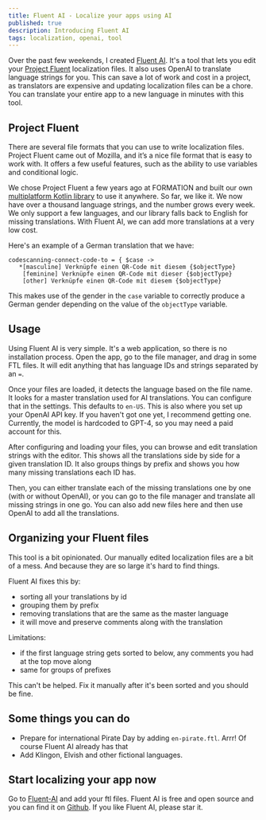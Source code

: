 ```yaml
---
title: Fluent AI - Localize your apps using AI
published: true
description: Introducing Fluent AI
tags: localization, openai, tool
---
```


Over the past few weekends, I created [Fluent AI](https://fluent-ai.jillesvangurp.com). It's a tool that lets you edit your [Project Fluent](https://projectfluent.org/) localization files. It also uses OpenAI to translate language strings for you. This can save a lot of work and cost in a project, as translators are expensive and updating localization files can be a chore. You can translate your entire app to a new language in minutes with this tool.

## Project Fluent

There are several file formats that you can use to write localization files. Project Fluent came out of Mozilla, and it’s a nice file format that is easy to work with. It offers a few useful features, such as the ability to use variables and conditional logic.

We chose Project Fluent a few years ago at FORMATION and built our own [multiplatform Kotlin library](https://github.com/formation-res/fluent-kotlin) to use it anywhere. So far, we like it. We now have over a thousand language strings, and the number grows every week. We only support a few languages, and our library falls back to English for missing translations. With Fluent AI, we can add more translations at a very low cost.

Here's an example of a German translation that we have:

```fluent
codescanning-connect-code-to = { $case ->
   *[masculine] Verknüpfe einen QR-Code mit diesem {$objectType}
    [feminine] Verknüpfe einen QR-Code mit dieser {$objectType}
    [other] Verknüpfe einen QR-Code mit diesem {$objectType}
```

This makes use of the gender in the `case` variable to correctly produce a German gender depending on the value of the `objectType` variable.

## Usage

Using Fluent AI is very simple. It's a web application, so there is no installation process. Open the app, go to the file manager, and drag in some FTL files. It will edit anything that has language IDs and strings separated by an ` = `.

Once your files are loaded, it detects the language based on the file name. It looks for a master translation used for AI translations. You can configure that in the settings. This defaults to `en-US`. This is also where you set up your OpenAI API key. If you haven't got one yet, I recommend getting one. Currently, the model is hardcoded to GPT-4, so you may need a paid account for this.

After configuring and loading your files, you can browse and edit translation strings with the editor. This shows all the translations side by side for a given translation ID. It also groups things by prefix and shows you how many missing translations each ID has.

Then, you can either translate each of the missing translations one by one (with or without OpenAI), or you can go to the file manager and translate all missing strings in one go. You can also add new files here and then use OpenAI to add all the translations.

## Organizing your Fluent files

This tool is a bit opinionated. Our manually edited localization files are a bit of a mess. And because they are so large it's hard to find things.

Fluent AI fixes this by:

- sorting all your translations by id
- grouping them by prefix
- removing translations that are the same as the master language
- it will move and preserve comments along with the translation

Limitations:

- if the first language string gets sorted to below, any comments you had at the top move along
- same for groups of prefixes

This can't be helped. Fix it manually after it's been sorted and you should be fine.

## Some things you can do

- Prepare for international Pirate Day by adding `en-pirate.ftl`. Arrr! Of course Fluent AI already has that
- Add Klingon, Elvish and other fictional languages.

## Start localizing your app now

Go to [Fluent-AI](https://fluent-ai.jillesvangurp.com) and add your ftl files. Fluent AI is free and open source and you can find it on [Github](https://github.com/jillesvangurp/fluent-ai). If you like Fluent AI, please star it.





